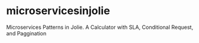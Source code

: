 # microservicesinjolie
Microservices Patterns in Jolie. A Calculator with SLA, Conditional Request, and Paggination
